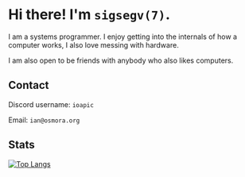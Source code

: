 # Hi there! I'm ``sigsegv(7)``.

I am a systems programmer. I enjoy getting into the internals
of how a computer works, I also love messing with hardware.

I am also open to be friends with anybody who also likes computers.

## Contact

Discord username: ``ioapic``

Email: ``ian@osmora.org``

## Stats

[![Top Langs](https://github-readme-stats.vercel.app/api/top-langs/?username=sigsegv7&layout=compact)]()
